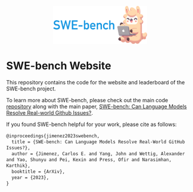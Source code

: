 <p align="center">
  <a href="https://github.com/princeton-nlp/Llamao">
    <img src="img/swellama_banner.png" width="50%" alt="swellama logo" />
  </a>
</p>

# SWE-bench Website

This repository contains the code for the website and leaderboard of the SWE-bench project.

To learn more about SWE-bench, please check out the main code [repository]() along with the main paper, [SWE-bench: Can Language Models Resolve Real-world Github Issues?]().

If you found SWE-bench helpful for your work, please cite as follows:
```
@inproceedings{jimenez2023swebench,
  title = {SWE-bench: Can Language Models Resolve Real-World GitHub Issues?},
  author = {Jimenez, Carlos E. and Yang, John and Wettig, Alexander and Yao, Shunyu and Pei, Kexin and Press, Ofir and Narasimhan, Karthik},
  booktitle = {ArXiv},
  year = {2023},
}
```
